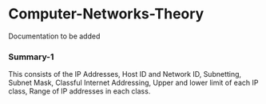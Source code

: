 # Computer-Networks-Theory
Documentation to be added

### Summary-1
This consists of the IP Addresses, Host ID and Network ID, Subnetting, Subnet Mask, Classful Internet Addressing, Upper and lower limit of each IP class, Range of IP addresses in each class.
